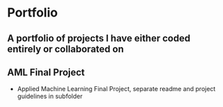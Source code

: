 # Portfolio
A portfolio of projects I have either coded entirely or collaborated on
---
## AML Final Project
- Applied Machine Learning Final Project, separate readme and project guidelines in subfolder

